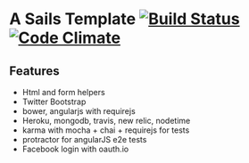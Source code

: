 # A Sails Template [![Build Status](https://travis-ci.org/leejefon/Sails-Template.svg?branch=master)](https://travis-ci.org/leejefon/Sails-Template) [![Code Climate](https://codeclimate.com/github/leejefon/Sails-Template.png)](https://codeclimate.com/github/leejefon/Sails-Template)

## Features
- Html and form helpers
- Twitter Bootstrap
- bower, angularjs with requirejs
- Heroku, mongodb, travis, new relic, nodetime
- karma with mocha + chai + requirejs for tests
- protractor for angularJS e2e tests
- Facebook login with oauth.io